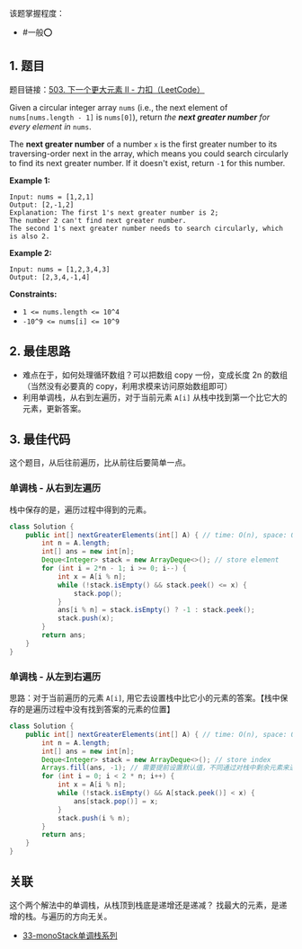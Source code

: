 
该题掌握程度：
- #一般⭕️

## 1. 题目
题目链接：[503. 下一个更大元素 II - 力扣（LeetCode）](https://leetcode.cn/problems/next-greater-element-ii/description/)

Given a circular integer array `nums` (i.e., the next element of `nums[nums.length - 1]` is `nums[0]`), return *the **next greater number** for every element in* `nums`.

The **next greater number** of a number `x` is the first greater number to its traversing-order next in the array, which means you could search circularly to find its next greater number. If it doesn't exist, return `-1` for this number.

 

**Example 1:**

```
Input: nums = [1,2,1]
Output: [2,-1,2]
Explanation: The first 1's next greater number is 2; 
The number 2 can't find next greater number. 
The second 1's next greater number needs to search circularly, which is also 2.
```

**Example 2:**

```
Input: nums = [1,2,3,4,3]
Output: [2,3,4,-1,4]
```

 

**Constraints:**

- `1 <= nums.length <= 10^4`
- `-10^9 <= nums[i] <= 10^9`

## 2. 最佳思路

- 难点在于，如何处理循环数组？可以把数组 copy 一份，变成长度 2n 的数组（当然没有必要真的 copy，利用求模来访问原始数组即可）
- 利用单调栈，从右到左遍历，对于当前元素 `A[i]` 从栈中找到第一个比它大的元素，更新答案。


## 3. 最佳代码

这个题目，从后往前遍历，比从前往后要简单一点。
### 单调栈 - 从右到左遍历
栈中保存的是，遍历过程中得到的元素。
```java
class Solution {
    public int[] nextGreaterElements(int[] A) { // time: O(n), space: O(n)
        int n = A.length;
        int[] ans = new int[n];
        Deque<Integer> stack = new ArrayDeque<>(); // store element
        for (int i = 2*n - 1; i >= 0; i--) {
            int x = A[i % n];
            while (!stack.isEmpty() && stack.peek() <= x) {
                stack.pop();
            }
            ans[i % n] = stack.isEmpty() ? -1 : stack.peek();
            stack.push(x);
        }
        return ans;
    }
}
```

### 单调栈 - 从左到右遍历

思路：对于当前遍历的元素 `A[i]`, 用它去设置栈中比它小的元素的答案。【栈中保存的是遍历过程中没有找到答案的元素的位置】
```java
class Solution {
    public int[] nextGreaterElements(int[] A) { // time: O(n), space: O(n)
        int n = A.length;
        int[] ans = new int[n];
        Deque<Integer> stack = new ArrayDeque<>(); // store index
        Arrays.fill(ans, -1); // 需要提前设置默认值，不同通过对栈中剩余元素来进行赋值
        for (int i = 0; i < 2 * n; i++) {
            int x = A[i % n];
            while (!stack.isEmpty() && A[stack.peek()] < x) {                
                ans[stack.pop()] = x;
            }
            stack.push(i % n);
        }
        return ans;
    }
}
```


## 关联

这个两个解法中的单调栈，从栈顶到栈底是递增还是递减？ 找最大的元素，是递增的栈。与遍历的方向无关。
- [33-monoStack单调栈系列](../33-monoStack单调栈系列.md)